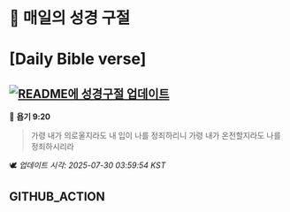 # 🙏 매일의 성경 구절
# [Daily Bible verse]
## [![README에 성경구절 업데이트](https://github.com/DONGSUKA/first_test/actions/workflows/update-readme-bible.yml/badge.svg)](https://github.com/DONGSUKA/first_test/actions/workflows/update-readme-bible.yml)
<!-- START_BIBLE_VERSE -->
📖 **욥기 9:20**
> 가령 내가 의로울지라도 내 입이 나를 정죄하리니 가령 내가 온전할지라도 나를 정죄하시리라

🕊️ _업데이트 시각: 2025-07-30 03:59:54 KST_
  <!-- END_BIBLE_VERSE -->
## GITHUB_ACTION
